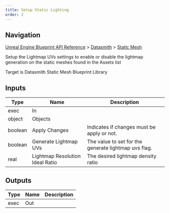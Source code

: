 ```yaml
---
title: Setup Static Lighting
order: 2
---
```

## Navigation

[Unreal Engine Blueprint API Reference](https://dev.epicgames.com/documentation/en-us/unreal-engine/BlueprintAPI) > [Datasmith](https://dev.epicgames.com/documentation/en-us/unreal-engine/BlueprintAPI/Datasmith) > [Static Mesh](https://dev.epicgames.com/documentation/en-us/unreal-engine/BlueprintAPI/Datasmith/StaticMesh)

Setup the Lightmap UVs settings to enable or disable the lightmap generation on the static meshes found in the Assets list

Target is Datasmith Static Mesh Blueprint Library

## Inputs

| Type | Name | Description |
| --- | --- | --- |
| exec | In |  |
| object | Objects |  |
| boolean | Apply Changes | Indicates if changes must be apply or not. |
| boolean | Generate Lightmap UVs | The value to set for the generate lightmap uvs flag. |
| real | Lightmap Resolution Ideal Ratio | The desired lightmap density ratio |

## Outputs

| Type | Name | Description |
| --- | --- | --- |
| exec | Out |  |
